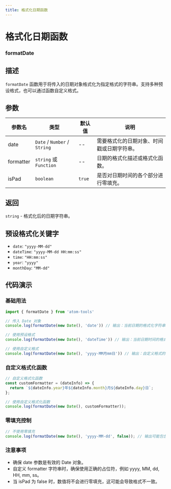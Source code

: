 ```yaml
---
title: 格式化日期函数
---
```


# 格式化日期函数

### formatDate


## 描述
`formatDate` 函数用于将传入的日期对象格式化为指定格式的字符串。支持多种预设格式，也可以通过函数自定义格式。

## 参数

| 参数名 | 类型                         | 默认值 | 说明                                                         |
|--------|------------------------------|--------|--------------------------------------------------------------|
| date   | `Date` / `Number` / `String` | --     | 需要格式化的日期对象、时间戳或日期字符串。                   |
| formatter | `string` 或 `Function`     | --     | 日期的格式化描述或格式化函数。                               |
| isPad  | `boolean`                   | `true` | 是否对日期时间的各个部分进行零填充。                       |

## 返回

`string` - 格式化后的日期字符串。

## 预设格式化关键字

- `date`: `"yyyy-MM-dd"`
- `dateTime`: `"yyyy-MM-dd HH:mm:ss"`
- `time`: `"HH:mm:ss"`
- `year`: `"yyyy"`
- `monthDay`: `"MM-dd"`

## 代码演示

### 基础用法

```javascript
import { formatDate } from 'atom-tools'

// 传入 Date 对象
console.log(formatDate(new Date(), 'date')) // 输出：当前日期的格式化字符串，例如 "2024-04-29"

// 使用预设格式
console.log(formatDate(new Date(), 'dateTime')) // 输出：当前日期时间的格式化字符串

// 使用自定义格式
console.log(formatDate(new Date(), 'yyyy-MM月mm日')) // 输出：自定义格式的字符串
```
### 自定义格式化函数
```javascript
// 自定义格式化函数
const customFormatter = (dateInfo) => {
  return `${dateInfo.year}年${dateInfo.month}月${dateInfo.day}日`;
};

// 使用自定义格式化函数
console.log(formatDate(new Date(), customFormatter));

```

### 零填充控制
```javascript
// 不使用零填充
console.log(formatDate(new Date(), 'yyyy-MM-dd', false)); // 输出可能包含非零填充的字符串，例如 "2024-4-29"
```
### 注意事项
- 确保 date 参数是有效的 Date 对象。
- 自定义 formatter 字符串时，确保使用正确的占位符，例如 yyyy, MM, dd, HH, mm, ss。
- 当 isPad 为 false 时，数值将不会进行零填充，这可能会导致格式不一致。